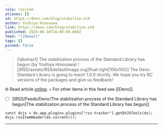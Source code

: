 ```yaml
---
role: rssitem
aliases: []
id: https://deno.com/blog/stabilize-std
author: Yoshiya Hinosawa
link: https://deno.com/blog/stabilize-std
published: 2024-06-10T16:00:00.000Z
feed: "[[Deno]]"
tags: []
pinned: false
---
```


> [!abstract] The stabilization process of the Standard Library has begun (by Yoshiya Hinosawa)
> ![[RSS/assets/RSSdefaultImage.svg|float:right|100x100]] The Deno Standard Library is going to reach 1.0.0 shortly. We hope you try RC versions of the packages and give us feedback!

🌐 Read article [online](https://deno.com/blog/stabilize-std). ⤴ For other items in this feed see [[Deno]].

- [ ] [[RSS/Feeds/Deno/The stabilization process of the Standard Library has begun|The stabilization process of the Standard Library has begun]]

~~~dataviewjs
const dvjs = dv.app.plugins.plugins["rss-tracker"].getDVJSTools(dv);
dvjs.rssItemHeader(dv.current());
~~~

- - -

